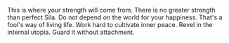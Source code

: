 This is where your strength will come from.
There is no greater strength than perfect Sila.
Do not depend on the world for your happiness. That's a fool's way of living life. Work hard to cultivate inner peace. Revel in the internal utopia. Guard it without attachment.